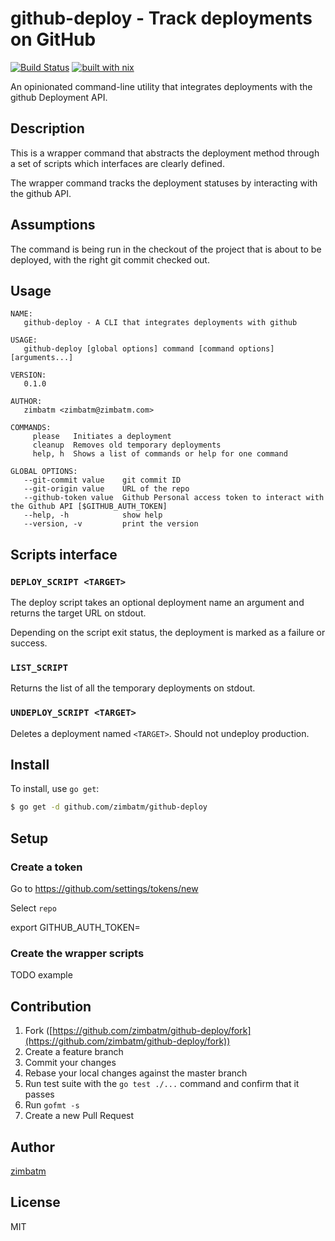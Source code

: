 # github-deploy - Track deployments on GitHub

[![Build Status](https://travis-ci.com/zimbatm/github-deploy.svg?branch=master)](https://travis-ci.com/zimbatm/github-deploy)
[![built with nix](https://builtwithnix.org/badge.svg)](https://builtwithnix.org)

An opinionated command-line utility that integrates deployments with the github Deployment API.

## Description

This is a wrapper command that abstracts the deployment method through a set of scripts which interfaces are clearly defined.

The wrapper command tracks the deployment statuses by interacting with the github API.

## Assumptions

The command is being run in the checkout of the project that is about to be deployed, with the right
git commit checked out.

## Usage

```
NAME:
   github-deploy - A CLI that integrates deployments with github

USAGE:
   github-deploy [global options] command [command options] [arguments...]

VERSION:
   0.1.0

AUTHOR:
   zimbatm <zimbatm@zimbatm.com>

COMMANDS:
     please   Initiates a deployment
     cleanup  Removes old temporary deployments
     help, h  Shows a list of commands or help for one command

GLOBAL OPTIONS:
   --git-commit value    git commit ID
   --git-origin value    URL of the repo
   --github-token value  Github Personal access token to interact with the Github API [$GITHUB_AUTH_TOKEN]
   --help, -h            show help
   --version, -v         print the version
```

## Scripts interface

### `DEPLOY_SCRIPT <TARGET>`

The deploy script takes an optional deployment name an argument and returns the target URL on stdout.

Depending on the script exit status, the deployment is marked as a failure or success.

### `LIST_SCRIPT`

Returns the list of all the temporary deployments on stdout.

### `UNDEPLOY_SCRIPT <TARGET>`

Deletes a deployment named `<TARGET>`. Should not undeploy production.

## Install

To install, use `go get`:

```bash
$ go get -d github.com/zimbatm/github-deploy
```

## Setup

### Create a token

Go to https://github.com/settings/tokens/new

Select `repo`

export GITHUB_AUTH_TOKEN=<new-token>

### Create the wrapper scripts

TODO example

## Contribution

1. Fork ([https://github.com/zimbatm/github-deploy/fork](https://github.com/zimbatm/github-deploy/fork))
1. Create a feature branch
1. Commit your changes
1. Rebase your local changes against the master branch
1. Run test suite with the `go test ./...` command and confirm that it passes
1. Run `gofmt -s`
1. Create a new Pull Request

## Author

[zimbatm](https://github.com/zimbatm)

## License

MIT
